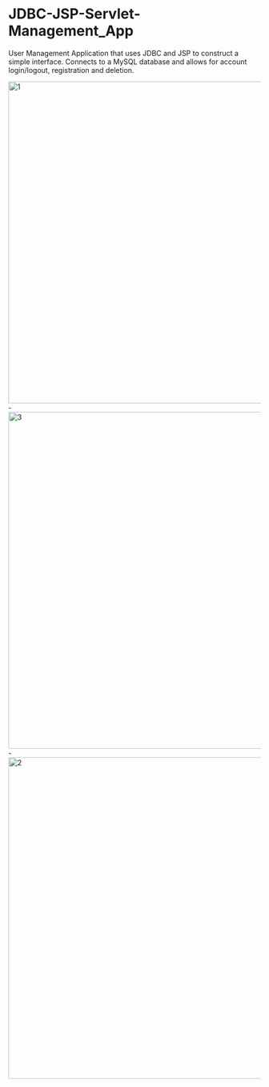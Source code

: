 # JDBC-JSP-Servlet-Management_App

User Management Application that uses JDBC and JSP to construct a simple interface. 
Connects to a MySQL database and allows for account login/logout, registration and deletion.


<img width="643" alt="1" src="https://user-images.githubusercontent.com/64765938/87260273-fbf0b100-c47e-11ea-9609-206fffe79156.PNG">
-
<img width="673" alt="3" src="https://user-images.githubusercontent.com/64765938/87260382-9c46d580-c47f-11ea-8dc4-915345495035.PNG">
-
<img width="642" alt="2" src="https://user-images.githubusercontent.com/64765938/87260279-03b05580-c47f-11ea-8772-5acc8f3d9e6e.PNG">
